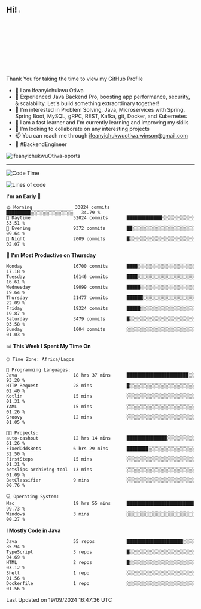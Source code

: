 <!-- BLOG-POST-LIST:START --><!-- BLOG-POST-LIST:END -->

## Hi! <img src="https://media.giphy.com/media/hvRJCLFzcasrR4ia7z/giphy.gif" width="4%"> 

Thank You for taking the time to view my GitHub Profile

- 👋 I am Ifeanyichukwu Otiwa
- 🚀 Experienced Java Backend Pro, boosting app performance, security, & scalability. Let's build something extraordinary together!
- 👀 I'm interested in Problem Solving, Java, Microservices with Spring, Spring Boot, MySQL, gRPC, REST, Kafka, git, Docker, and Kubernetes
- 🌱 I am a fast learner and I'm currently learning and improving my skills
- 💞️ I'm looking to collaborate on any interesting projects
- 📫 You can reach me through ifeanyichukwuotiwa.winson@gmail.com
- 🚀 #BackendEngineer

<p align="left" marginTop="10px"> <img src="https://komarev.com/ghpvc/?username=ifeanyichukwuOtiwa-sports&label=Profile%20views&color=0e75b6&style=for-the-badge" alt="ifeanyichukwuOtiwa-sports" /> </p>

***

<!--START_SECTION:waka-->
![Code Time](http://img.shields.io/badge/Code%20Time-2%2C910%20hrs%2020%20mins-blue)

![Lines of code](https://img.shields.io/badge/From%20Hello%20World%20I%27ve%20Written-23.5%20million%20lines%20of%20code-blue)

**I'm an Early 🐤** 

```text
🌞 Morning                33824 commits       █████████░░░░░░░░░░░░░░░░   34.79 % 
🌆 Daytime                52024 commits       █████████████░░░░░░░░░░░░   53.51 % 
🌃 Evening                9372 commits        ██░░░░░░░░░░░░░░░░░░░░░░░   09.64 % 
🌙 Night                  2009 commits        █░░░░░░░░░░░░░░░░░░░░░░░░   02.07 % 
```
📅 **I'm Most Productive on Thursday** 

```text
Monday                   16700 commits       ████░░░░░░░░░░░░░░░░░░░░░   17.18 % 
Tuesday                  16146 commits       ████░░░░░░░░░░░░░░░░░░░░░   16.61 % 
Wednesday                19099 commits       █████░░░░░░░░░░░░░░░░░░░░   19.64 % 
Thursday                 21477 commits       ██████░░░░░░░░░░░░░░░░░░░   22.09 % 
Friday                   19324 commits       █████░░░░░░░░░░░░░░░░░░░░   19.87 % 
Saturday                 3479 commits        █░░░░░░░░░░░░░░░░░░░░░░░░   03.58 % 
Sunday                   1004 commits        ░░░░░░░░░░░░░░░░░░░░░░░░░   01.03 % 
```


📊 **This Week I Spent My Time On** 

```text
🕑︎ Time Zone: Africa/Lagos

💬 Programming Languages: 
Java                     18 hrs 37 mins      ███████████████████████░░   93.20 % 
HTTP Request             28 mins             █░░░░░░░░░░░░░░░░░░░░░░░░   02.40 % 
Kotlin                   15 mins             ░░░░░░░░░░░░░░░░░░░░░░░░░   01.31 % 
YAML                     15 mins             ░░░░░░░░░░░░░░░░░░░░░░░░░   01.26 % 
Groovy                   12 mins             ░░░░░░░░░░░░░░░░░░░░░░░░░   01.05 % 

🐱‍💻 Projects: 
auto-cashout             12 hrs 14 mins      ███████████████░░░░░░░░░░   61.26 % 
FixedOddsBets            6 hrs 29 mins       ████████░░░░░░░░░░░░░░░░░   32.50 % 
FirstSteps               15 mins             ░░░░░░░░░░░░░░░░░░░░░░░░░   01.31 % 
betslips-archiving-tool  13 mins             ░░░░░░░░░░░░░░░░░░░░░░░░░   01.09 % 
BetClassifier            9 mins              ░░░░░░░░░░░░░░░░░░░░░░░░░   00.76 % 

💻 Operating System: 
Mac                      19 hrs 55 mins      █████████████████████████   99.73 % 
Windows                  3 mins              ░░░░░░░░░░░░░░░░░░░░░░░░░   00.27 % 
```

**I Mostly Code in Java** 

```text
Java                     55 repos            █████████████████████░░░░   85.94 % 
TypeScript               3 repos             █░░░░░░░░░░░░░░░░░░░░░░░░   04.69 % 
HTML                     2 repos             █░░░░░░░░░░░░░░░░░░░░░░░░   03.12 % 
Shell                    1 repo              ░░░░░░░░░░░░░░░░░░░░░░░░░   01.56 % 
Dockerfile               1 repo              ░░░░░░░░░░░░░░░░░░░░░░░░░   01.56 % 
```




 Last Updated on 19/09/2024 16:47:36 UTC
<!--END_SECTION:waka-->

<!--
<p align="center">
![trophy](https://github-profile-trophy.vercel.app/?username=ifeanyichukwuOtiwa-sports&theme=onedark) (https://github.com/ryo-ma/github-profile-trophy)
</p>
-->

<!---
ifeanyi-otiwa/ifeanyi-otiwa is a ✨ special ✨ repository because its `README.md` (this file) appears on your GitHub profile.
You can click the Preview link to take a look at your changes.
--->
